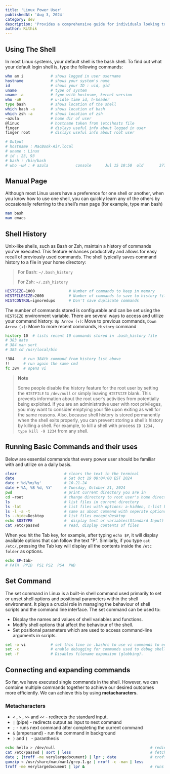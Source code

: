 ```yaml
---
title: 'Linux Power User'
publishedAt: 'Aug 3, 2024'
category: dev
description: 'Provides a comprehensive guide for individuals looking to enhance their proficiency with the Linux operating system. The article outlines essential skills and practices that define a power user, emphasizing the importance of mastering the command line interface (CLI), scripting, and system customization.'
author: Rithik
---
```


## Using The Shell
In most Linux systems, your default shell is the bash shell. To find out what your default login shell is, type the following commands:
```bash
who am i            # shows logged in user username
hostname            # shows your system's name
id                  # shows your ID : uid, gid
uname               # type of system 
uname -a            # type with hostnsme, kernel version
who -uH             # u-idle time id, h-header
type bash           # shows location of the shell
which bash -a       # shows location of bash
which zsh -a        # shows location of zsh    
~azula              # home dir of user
@linux              # hostname taken from \etc\hosts file
finger              # dislays useful info about logged in user
finger root         # dislays useful info about root user

# Output
# hostname : MacBook-Air.local
# uname : Linux
# id : 23, 93
# bash : /bin/bash
# who -uH : # azula            console      Jul 15 10:50  old       377
```

## Manual Page
Although most Linux users have a preference for one shell or another, when you know how to use one shell, you can quickly learn any of the others by occasionally referring to the shell’s man page (for example, type man bash)
```bash
man bash
man emacs
```

## Shell History
Unix-like shells, such as Bash or Zsh, maintain a history of commands you've executed. This feature enhances productivity and allows for easy recall of previously used commands. The shell typically saves command history to a file in your home directory:
> For Bash: `~/.bash_history`
> 
> For Zsh: `~/.zsh_history`

```bash
HISTSIZE=1000               # Number of commands to keep in memory
HISTFILESIZE=2000           # Number of commands to save to history file
HISTCONTROL=ignoredups      # Don't save duplicate commands
```

The number of commands stored is configurable and can be set using the `HISTSIZE` environment variable.
There are several ways to access and utilize your command history: `Up Arrow (↑)`: Move to previous commands, `Down Arrow (↓)`: Move to more recent commands, `History` command
```bash
history 10  # lists recent 10 commands stored in .bash_history file
# 383 date
# 384 man sort
# 385 cd /usr/local/bin

!384    # run 384th command from history list above
!!      # run again the same cmd
fc 384  # opens vi
```

> **Note**
>
>  Some people disable the history feature for the root user by setting the `HISTFILE` to `/dev/null` or simply leaving `HISTSIZE` blank. This prevents information about the root user’s activities from potentially being exploited. If you are an administrative user with root privileges, you may want to consider emptying your file upon exiting as well for the same reasons. Also, because shell history is stored permanently when the shell exits properly, you can prevent storing a shell’s history by killing a shell. For example, to kill a shell with process `ID 1234, type kill -9 1234` from any shell.

## Running Basic Commands and their uses
Below are essential commands that every power user should be familiar with and utilize on a daily basis.
```bash
clear                     # clears the text in the terminal
date                      # Sat Oct 19 08:04:00 EST 2024
date +'%d/%m/%y'          # 10-21-24
date +'%A, %B %d, %Y'     # Tuesday, October 21, 2024
pwd                       # print current directory you are in
cd ~root                  # change directory to root user's home directory
ls                        # list files in current directory
ls -lat                   # list files with options: a-hidden, t-list by time, l-long listing
ls -l -a -t               # same as about command with seperate options
ls --hide=Desktop         # list files except:Desktop
echo $OSTYPE              #  display text or variables(Standard Input)
cat /etc/passwd           # read, display contents of files
```

When you hit the Tab key, for example, after typing `echo $P`, it will display available options that can follow the text "P". Similarly, if you type `cat /etc/`, pressing the Tab key will display all the contents inside the `/etc folder` as options.
```bash
echo $P<tab>
# PATH  PPID  PS1 PS2  PS4  PWD
```

## Set Command
The set command in Linux is a built-in shell command used primarily to set or unset shell options and positional parameters within the shell environment. It plays a crucial role in managing the behaviour of shell scripts and the command line interface.
The set command can be used to:
- Display the names and values of shell variables and functions.
- Modify shell options that affect the behaviour of the shell.
- Set positional parameters which are used to access command-line arguments in scripts.
```bash
set -o vi           # set this line in .bashrc to use vi commands to edit in shell
set -x              # enable debugging for commands used to debug shell scripts
set -f              # Disables filename expansion (globbing).
```

## Connecting and expanding commands
So far, we have executed single commands in the shell. However, we can combine multiple commands together to achieve our desired outcomes more efficiently. We can achieve this by using **metacharacters**.

### Metacharacters 
- `<` , `>` , `>>` and `<<` -   redirects the standard input.
- `|` (pipe)  - redirects output as input to next command
- `;` - runs next command after completing the current command
- `&` (ampersand)  - run the command in background
- `)` and `( ` - paranthesis 

```bash
echo hello > /dev/null                                          # rediects "hello" to "\dev\null" file
cat /etc/passwd | sort | less                                   # fetches contents of the file | sorts the content | displays them
date ; (troff -me verylargedocument) | lpr ; date               # troff(groff) formats document, lpr printer, date runs before and after
gunzip < /usr/share/man/man1/grep.1.gz | nroff -c -man | less
troff -me verylargedocument | lpr &                             # runs in background
```